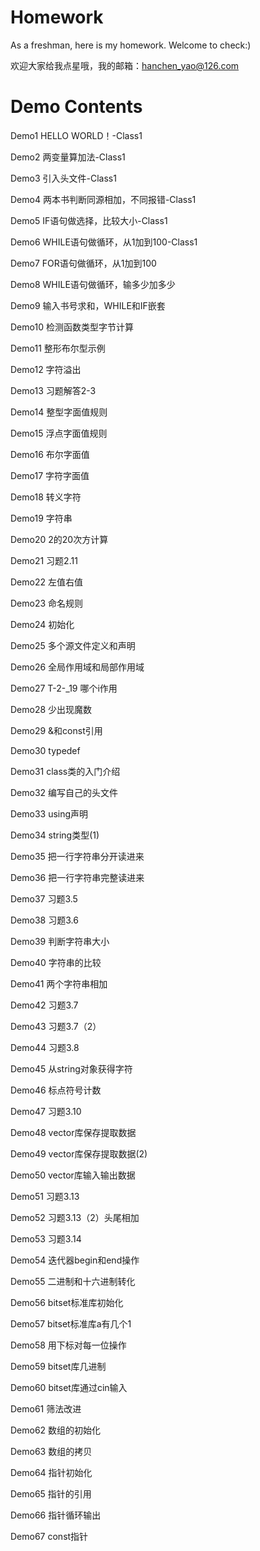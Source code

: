 # Homework
As a freshman, here is my homework. Welcome to check:)<p>
欢迎大家给我点星哦，我的邮箱：hanchen_yao@126.com

# Demo Contents
Demo1 HELLO WORLD！-Class1<p>
Demo2 两变量算加法-Class1<p>
Demo3 引入头文件-Class1<p>
Demo4 两本书判断同源相加，不同报错-Class1<p>
Demo5 IF语句做选择，比较大小-Class1<p>
Demo6 WHILE语句做循环，从1加到100-Class1<p>
Demo7 FOR语句做循环，从1加到100<p>
Demo8 WHILE语句做循环，输多少加多少<p>
Demo9 输入书号求和，WHILE和IF嵌套<p>
Demo10 检测函数类型字节计算<p>
Demo11 整形布尔型示例<p>
Demo12 字符溢出<p>
Demo13 习题解答2-3<p>
Demo14 整型字面值规则<p>
Demo15 浮点字面值规则<p>
Demo16 布尔字面值<p>
Demo17 字符字面值<p>
Demo18 转义字符<p>
Demo19 字符串<p>
Demo20 2的20次方计算<p>
Demo21 习题2.11<p>
Demo22 左值右值<p>
Demo23 命名规则<p>
Demo24 初始化<p>
Demo25 多个源文件定义和声明<p>
Demo26 全局作用域和局部作用域<p>
Demo27 T-2-_19 哪个i作用<p>
Demo28 少出现魔数<p>
Demo29 &和const引用<p>
Demo30 typedef<p>
Demo31 class类的入门介绍<p>
Demo32 编写自己的头文件<p>
Demo33 using声明<p>
Demo34 string类型(1)<p>
Demo35 把一行字符串分开读进来<p>
Demo36 把一行字符串完整读进来<p>
Demo37 习题3.5<p>
Demo38 习题3.6<p>
Demo39 判断字符串大小<p>
Demo40 字符串的比较<p>
Demo41 两个字符串相加<p>
Demo42 习题3.7<p>
Demo43 习题3.7（2）<p>
Demo44 习题3.8<p>
Demo45 从string对象获得字符<p>
Demo46 标点符号计数<p>
Demo47 习题3.10<p>
Demo48 vector库保存提取数据<p>
Demo49 vector库保存提取数据(2)<p>
Demo50 vector库输入输出数据<p>
Demo51 习题3.13<p>
Demo52 习题3.13（2）头尾相加<p>
Demo53 习题3.14<p>
Demo54 迭代器begin和end操作<p>
Demo55 二进制和十六进制转化<p>
Demo56 bitset标准库初始化<p>
Demo57 bitset标准库a有几个1<p>
Demo58 用下标对每一位操作<p>
Demo59 bitset库几进制<p>
Demo60 bitset库通过cin输入<p>
Demo61 筛法改进<p>
Demo62 数组的初始化<p>
Demo63 数组的拷贝<p>
Demo64 指针初始化<p>
Demo65 指针的引用<p>
Demo66 指针循环输出<p>
Demo67 const指针<p>
  
